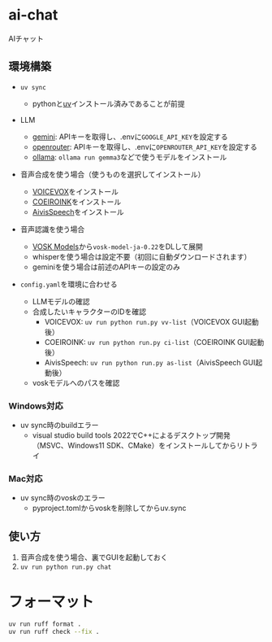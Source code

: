 # ai-chat
AIチャット

## 環境構築
- `uv sync`
    - pythonと[uv](https://github.com/astral-sh/uv)インストール済みであることが前提
- LLM
    - [gemini](https://aistudio.google.com/apikey): APIキーを取得し、.envに`GOOGLE_API_KEY`を設定する
    - [openrouter](https://openrouter.ai/): APIキーを取得し、.envに`OPENROUTER_API_KEY`を設定する 
    - [ollama](https://ollama.com/): `ollama run gemma3`などで使うモデルをインストール
- 音声合成を使う場合（使うものを選択してインストール）
    - [VOICEVOX](https://voicevox.hiroshiba.jp/)をインストール
    - [COEIROINK](https://coeiroink.com/download)をインストール
    - [AivisSpeech](https://aivis-project.com/)をインストール
- 音声認識を使う場合
    - [VOSK Models](https://alphacephei.com/vosk/models)から`vosk-model-ja-0.22`をDLして展開
    - whisperを使う場合は設定不要（初回に自動ダウンロードされます）
    - geminiを使う場合は前述のAPIキーの設定のみ

- `config.yaml`を環境に合わせる
    - LLMモデルの確認
    - 合成したいキャラクターのIDを確認
        - VOICEVOX: `uv run python run.py vv-list`（VOICEVOX GUI起動後）
        - COEIROINK: `uv run python run.py ci-list`（COEIROINK GUI起動後）
        - AivisSpeech: `uv run python run.py as-list`（AivisSpeech GUI起動後）
    - voskモデルへのパスを確認

### Windows対応
- uv sync時のbuildエラー
    - visual studio build tools 2022でC++によるデスクトップ開発（MSVC、Windows11 SDK、CMake）をインストールしてからリトライ

### Mac対応
- uv sync時のvoskのエラー
    - pyproject.tomlからvoskを削除してからuv.sync


## 使い方
1. 音声合成を使う場合、裏でGUIを起動しておく
2. `uv run python run.py chat`

# フォーマット
```sh
uv run ruff format .
uv run ruff check --fix .
```
